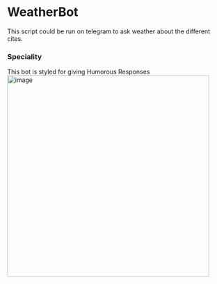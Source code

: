 # WeatherBot
This script could be run on telegram to ask weather about the different cites.
### Speciality 
This bot is styled for giving Humorous Responses
<img width="464" alt="image" src="https://github.com/user-attachments/assets/21eed0f1-c286-46e2-bdcb-6d37a6d3dcba">
